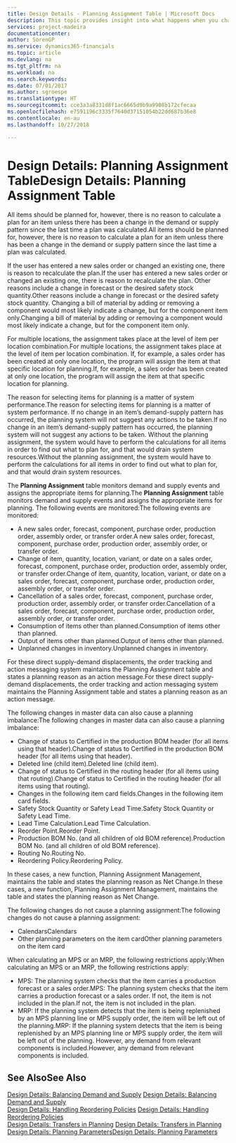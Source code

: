 ```yaml
---
title: Design Details - Planning Assignment Table | Microsoft Docs
description: This topic provides insight into what happens when you change how you plan for an item.
services: project-madeira
documentationcenter: 
author: SorenGP
ms.service: dynamics365-financials
ms.topic: article
ms.devlang: na
ms.tgt_pltfrm: na
ms.workload: na
ms.search.keywords: 
ms.date: 07/01/2017
ms.author: sgroespe
ms.translationtype: HT
ms.sourcegitcommit: cce3a3a8331d8f1ac6665d9b9a9908b172cfecaa
ms.openlocfilehash: e7591196c3335f7640d37151054b22dd687b36e8
ms.contentlocale: en-au
ms.lasthandoff: 10/27/2018

---
```

# <a name="design-details-planning-assignment-table"></a><span data-ttu-id="34f9f-103">Design Details: Planning Assignment Table</span><span class="sxs-lookup"><span data-stu-id="34f9f-103">Design Details: Planning Assignment Table</span></span>
<span data-ttu-id="34f9f-104">All items should be planned for, however, there is no reason to calculate a plan for an item unless there has been a change in the demand or supply pattern since the last time a plan was calculated.</span><span class="sxs-lookup"><span data-stu-id="34f9f-104">All items should be planned for, however, there is no reason to calculate a plan for an item unless there has been a change in the demand or supply pattern since the last time a plan was calculated.</span></span>  
  
<span data-ttu-id="34f9f-105">If the user has entered a new sales order or changed an existing one, there is reason to recalculate the plan.</span><span class="sxs-lookup"><span data-stu-id="34f9f-105">If the user has entered a new sales order or changed an existing one, there is reason to recalculate the plan.</span></span> <span data-ttu-id="34f9f-106">Other reasons include a change in forecast or the desired safety stock quantity.</span><span class="sxs-lookup"><span data-stu-id="34f9f-106">Other reasons include a change in forecast or the desired safety stock quantity.</span></span> <span data-ttu-id="34f9f-107">Changing a bill of material by adding or removing a component would most likely indicate a change, but for the component item only.</span><span class="sxs-lookup"><span data-stu-id="34f9f-107">Changing a bill of material by adding or removing a component would most likely indicate a change, but for the component item only.</span></span>  
  
<span data-ttu-id="34f9f-108">For multiple locations, the assignment takes place at the level of item per location combination.</span><span class="sxs-lookup"><span data-stu-id="34f9f-108">For multiple locations, the assignment takes place at the level of item per location combination.</span></span> <span data-ttu-id="34f9f-109">If, for example, a sales order has been created at only one location, the program will assign the item at that specific location for planning.</span><span class="sxs-lookup"><span data-stu-id="34f9f-109">If, for example, a sales order has been created at only one location, the program will assign the item at that specific location for planning.</span></span>  
  
<span data-ttu-id="34f9f-110">The reason for selecting items for planning is a matter of system performance.</span><span class="sxs-lookup"><span data-stu-id="34f9f-110">The reason for selecting items for planning is a matter of system performance.</span></span> <span data-ttu-id="34f9f-111">If no change in an item’s demand-supply pattern has occurred, the planning system will not suggest any actions to be taken.</span><span class="sxs-lookup"><span data-stu-id="34f9f-111">If no change in an item’s demand-supply pattern has occurred, the planning system will not suggest any actions to be taken.</span></span> <span data-ttu-id="34f9f-112">Without the planning assignment, the system would have to perform the calculations for all items in order to find out what to plan for, and that would drain system resources.</span><span class="sxs-lookup"><span data-stu-id="34f9f-112">Without the planning assignment, the system would have to perform the calculations for all items in order to find out what to plan for, and that would drain system resources.</span></span>  
  
<span data-ttu-id="34f9f-113">The **Planning Assignment** table monitors demand and supply events and assigns the appropriate items for planning.</span><span class="sxs-lookup"><span data-stu-id="34f9f-113">The **Planning Assignment** table monitors demand and supply events and assigns the appropriate items for planning.</span></span> <span data-ttu-id="34f9f-114">The following events are monitored:</span><span class="sxs-lookup"><span data-stu-id="34f9f-114">The following events are monitored:</span></span>  
  
* <span data-ttu-id="34f9f-115">A new sales order, forecast, component, purchase order, production order, assembly order, or transfer order.</span><span class="sxs-lookup"><span data-stu-id="34f9f-115">A new sales order, forecast, component, purchase order, production order, assembly order, or transfer order.</span></span>  
* <span data-ttu-id="34f9f-116">Change of item, quantity, location, variant, or date on a sales order, forecast, component, purchase order, production order, assembly order, or transfer order.</span><span class="sxs-lookup"><span data-stu-id="34f9f-116">Change of item, quantity, location, variant, or date on a sales order, forecast, component, purchase order, production order, assembly order, or transfer order.</span></span>  
* <span data-ttu-id="34f9f-117">Cancellation of a sales order, forecast, component, purchase order, production order, assembly order, or transfer order.</span><span class="sxs-lookup"><span data-stu-id="34f9f-117">Cancellation of a sales order, forecast, component, purchase order, production order, assembly order, or transfer order.</span></span>  
* <span data-ttu-id="34f9f-118">Consumption of items other than planned.</span><span class="sxs-lookup"><span data-stu-id="34f9f-118">Consumption of items other than planned.</span></span>  
* <span data-ttu-id="34f9f-119">Output of items other than planned.</span><span class="sxs-lookup"><span data-stu-id="34f9f-119">Output of items other than planned.</span></span>  
* <span data-ttu-id="34f9f-120">Unplanned changes in inventory.</span><span class="sxs-lookup"><span data-stu-id="34f9f-120">Unplanned changes in inventory.</span></span>  
  
<span data-ttu-id="34f9f-121">For these direct supply-demand displacements, the order tracking and action messaging system maintains the Planning Assignment table and states a planning reason as an action message.</span><span class="sxs-lookup"><span data-stu-id="34f9f-121">For these direct supply-demand displacements, the order tracking and action messaging system maintains the Planning Assignment table and states a planning reason as an action message.</span></span>  
  
<span data-ttu-id="34f9f-122">The following changes in master data can also cause a planning imbalance:</span><span class="sxs-lookup"><span data-stu-id="34f9f-122">The following changes in master data can also cause a planning imbalance:</span></span>  
  
* <span data-ttu-id="34f9f-123">Change of status to Certified in the production BOM header (for all items using that header).</span><span class="sxs-lookup"><span data-stu-id="34f9f-123">Change of status to Certified in the production BOM header (for all items using that header).</span></span>  
* <span data-ttu-id="34f9f-124">Deleted line (child item).</span><span class="sxs-lookup"><span data-stu-id="34f9f-124">Deleted line (child item).</span></span>  
* <span data-ttu-id="34f9f-125">Change of status to Certified in the routing header (for all items using that routing).</span><span class="sxs-lookup"><span data-stu-id="34f9f-125">Change of status to Certified in the routing header (for all items using that routing).</span></span>  
* <span data-ttu-id="34f9f-126">Changes in the following item card fields.</span><span class="sxs-lookup"><span data-stu-id="34f9f-126">Changes in the following item card fields.</span></span>  
* <span data-ttu-id="34f9f-127">Safety Stock Quantity or Safety Lead Time.</span><span class="sxs-lookup"><span data-stu-id="34f9f-127">Safety Stock Quantity or Safety Lead Time.</span></span>  
* <span data-ttu-id="34f9f-128">Lead Time Calculation.</span><span class="sxs-lookup"><span data-stu-id="34f9f-128">Lead Time Calculation.</span></span>  
* <span data-ttu-id="34f9f-129">Reorder Point.</span><span class="sxs-lookup"><span data-stu-id="34f9f-129">Reorder Point.</span></span>  
* <span data-ttu-id="34f9f-130">Production BOM No. (and all children of old BOM reference).</span><span class="sxs-lookup"><span data-stu-id="34f9f-130">Production BOM No. (and all children of old BOM reference).</span></span>  
* <span data-ttu-id="34f9f-131">Routing No.</span><span class="sxs-lookup"><span data-stu-id="34f9f-131">Routing No.</span></span>  
* <span data-ttu-id="34f9f-132">Reordering Policy.</span><span class="sxs-lookup"><span data-stu-id="34f9f-132">Reordering Policy.</span></span>  
  
<span data-ttu-id="34f9f-133">In these cases, a new function, Planning Assignment Management, maintains the table and states the planning reason as Net Change.</span><span class="sxs-lookup"><span data-stu-id="34f9f-133">In these cases, a new function, Planning Assignment Management, maintains the table and states the planning reason as Net Change.</span></span>  
  
<span data-ttu-id="34f9f-134">The following changes do not cause a planning assignment:</span><span class="sxs-lookup"><span data-stu-id="34f9f-134">The following changes do not cause a planning assignment:</span></span>  
  
* <span data-ttu-id="34f9f-135">Calendars</span><span class="sxs-lookup"><span data-stu-id="34f9f-135">Calendars</span></span>  
* <span data-ttu-id="34f9f-136">Other planning parameters on the item card</span><span class="sxs-lookup"><span data-stu-id="34f9f-136">Other planning parameters on the item card</span></span>  
  
<span data-ttu-id="34f9f-137">When calculating an MPS or an MRP, the following restrictions apply:</span><span class="sxs-lookup"><span data-stu-id="34f9f-137">When calculating an MPS or an MRP, the following restrictions apply:</span></span>  
  
* <span data-ttu-id="34f9f-138">MPS: The planning system checks that the item carries a production forecast or a sales order.</span><span class="sxs-lookup"><span data-stu-id="34f9f-138">MPS: The planning system checks that the item carries a production forecast or a sales order.</span></span> <span data-ttu-id="34f9f-139">If not, the item is not included in the plan.</span><span class="sxs-lookup"><span data-stu-id="34f9f-139">If not, the item is not included in the plan.</span></span>  
* <span data-ttu-id="34f9f-140">MRP: If the planning system detects that the item is being replenished by an MPS planning line or MPS supply order, the item will be left out of the planning.</span><span class="sxs-lookup"><span data-stu-id="34f9f-140">MRP: If the planning system detects that the item is being replenished by an MPS planning line or MPS supply order, the item will be left out of the planning.</span></span> <span data-ttu-id="34f9f-141">However, any demand from relevant components is included.</span><span class="sxs-lookup"><span data-stu-id="34f9f-141">However, any demand from relevant components is included.</span></span>  
  
## <a name="see-also"></a><span data-ttu-id="34f9f-142">See Also</span><span class="sxs-lookup"><span data-stu-id="34f9f-142">See Also</span></span>  
<span data-ttu-id="34f9f-143">[Design Details: Balancing Demand and Supply](design-details-balancing-demand-and-supply.md) </span><span class="sxs-lookup"><span data-stu-id="34f9f-143">[Design Details: Balancing Demand and Supply](design-details-balancing-demand-and-supply.md) </span></span>  
<span data-ttu-id="34f9f-144">[Design Details: Handling Reordering Policies](design-details-handling-reordering-policies.md) </span><span class="sxs-lookup"><span data-stu-id="34f9f-144">[Design Details: Handling Reordering Policies](design-details-handling-reordering-policies.md) </span></span>  
<span data-ttu-id="34f9f-145">[Design Details: Transfers in Planning](design-details-transfers-in-planning.md) </span><span class="sxs-lookup"><span data-stu-id="34f9f-145">[Design Details: Transfers in Planning](design-details-transfers-in-planning.md) </span></span>  
[<span data-ttu-id="34f9f-146">Design Details: Planning Parameters</span><span class="sxs-lookup"><span data-stu-id="34f9f-146">Design Details: Planning Parameters</span></span>](design-details-planning-parameters.md)  

